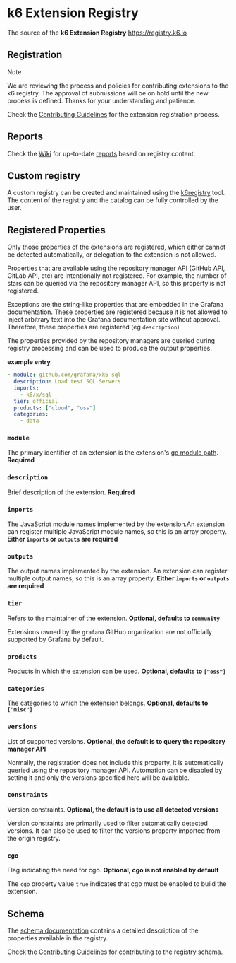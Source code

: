 # k6 Extension Registry

The source of the **k6 Extension Registry** https://registry.k6.io


## Registration

> [!NOTE]
> We are reviewing the process and policies for contributing extensions to the k6 registry. The approval of submissions will be on hold until the new process is defined. Thanks for your understanding and patience.

Check the [Contributing Guidelines](CONTRIBUTING.md) for the extension registration process.

## Reports

Check the [Wiki](https://github.com/grafana/k6-extension-registry/wiki) for up-to-date [reports](https://github.com/grafana/k6-extension-registry/wiki) based on registry content.

## Custom registry

A custom registry can be created and maintained using the [k6registry](https://github.com/grafana/k6registry) tool. The content of the registry and the catalog can be fully controlled by the user.

## Registered Properties

Only those properties of the extensions are registered, which either cannot be detected automatically, or delegation to the extension is not allowed.

Properties that are available using the repository manager API (GitHub API, GitLab API, etc) are intentionally not registered. For example, the number of stars can be queried via the repository manager API, so this property is not registered.

Exceptions are the string-like properties that are embedded in the Grafana documentation. These properties are registered because it is not allowed to inject arbitrary text into the Grafana documentation site without approval. Therefore, these properties are registered (eg `description`)

The properties provided by the repository managers are queried during registry processing and can be used to produce the output properties.

**example entry**

```yaml
- module: github.com/grafana/xk6-sql
  description: Load test SQL Servers
  imports:
    - k6/x/sql
  tier: official
  products: ["cloud", "oss"]
  categories:
    - data
```

### `module`

The primary identifier of an extension is the extension's [go module path](https://go.dev/ref/mod#module-path). **Required**

### `description`

Brief description of the extension. **Required**

### `imports`

The JavaScript module names implemented by the extension.An extension can register multiple JavaScript module names, so this is an array property. **Either `imports` or `outputs` are required**

### `outputs`

The output names implemented by the extension. An extension can register multiple output names, so this is an array property. **Either `imports` or `outputs` are required**

### `tier`

Refers to the maintainer of the extension. **Optional, defaults to `community`**

Extensions owned by the `grafana` GitHub organization are not officially supported by Grafana by default.

### `products`

Products in which the extension can be used. **Optional, defaults to `["oss"]`**

### `categories`

The categories to which the extension belongs. **Optional, defaults to `["misc"]`**

### `versions`

List of supported versions. **Optional, the default is to query the repository manager API**

Normally, the registration does not include this property, it is automatically queried using the repository manager API. Automation can be disabled by setting it and only the versions specified here will be available.

### `constraints`

Version constraints. **Optional, the default is to use all detected versions**

Version constraints are primarily used to filter automatically detected versions. It can also be used to filter the versions property imported from the origin registry.

### `cgo`

Flag indicating the need for cgo. **Optional, cgo is not enabled by default**

The `cgo` property value `true` indicates that cgo must be enabled to build the extension.

## Schema

The [schema documentation](https://registry.k6.io/registry.schema.html) contains a detailed description of the properties available in the registry.

Check the [Contributing Guidelines](CONTRIBUTING.md) for contributing to the registry schema.
